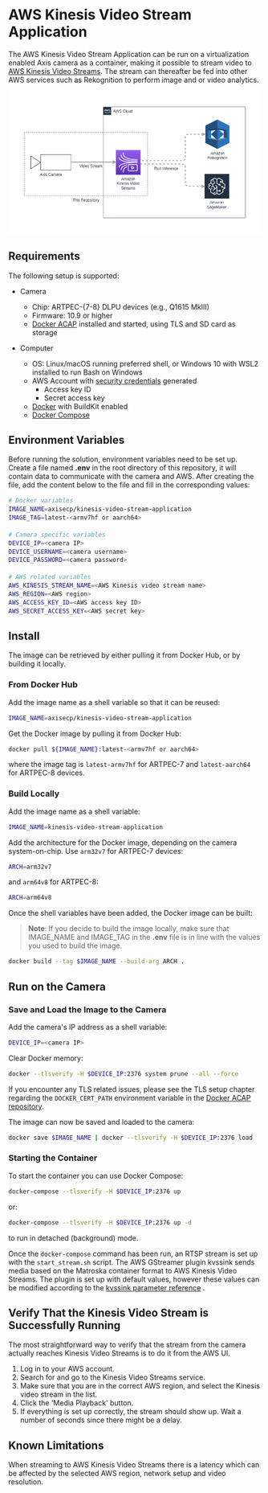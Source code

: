 # AWS Kinesis Video Stream Application

The AWS Kinesis Video Stream Application can be run on a virtualization enabled
Axis camera as a container, making it possible to stream video to
[AWS Kinesis Video Streams](https://aws.amazon.com/kinesis/video-streams/). The
stream can thereafter be fed into other AWS services such as Rekognition to
perform image and or video analytics.

![diagram](./assets/diagram.png)

## Requirements

The following setup is supported:

- Camera
  - Chip: ARTPEC-{7-8} DLPU devices (e.g., Q1615 MkIII)
  - Firmware: 10.9 or higher
  - [Docker ACAP](https://github.com/AxisCommunications/docker-acap) installed and started, using TLS and SD card as storage

- Computer
  - OS: Linux/macOS running preferred shell, or Windows 10 with WSL2 installed to run Bash on Windows
  - AWS Account with
[security credentials](https://docs.aws.amazon.com/IAM/latest/UserGuide/id_credentials_access-keys.html) generated
    - Access key ID
    - Secret access key
  - [Docker](https://docs.docker.com/get-docker/) with BuildKit enabled
  - [Docker Compose](https://docs.docker.com/compose/install/)

## Environment Variables

Before running the solution, environment variables need to be set up.
Create a file named __.env__ in the root directory of this repository, it will contain data to communicate with the camera and
AWS. After creating the file, add the content below to the file and fill in the corresponding values:

```sh
# Docker variables
IMAGE_NAME=axisecp/kinesis-video-stream-application
IMAGE_TAG=latest-<armv7hf or aarch64>

# Camera specific variables
DEVICE_IP=<camera IP>
DEVICE_USERNAME=<camera username>
DEVICE_PASSWORD=<camera password>

# AWS related variables
AWS_KINESIS_STREAM_NAME=<AWS Kinesis video stream name>
AWS_REGION=<AWS region>
AWS_ACCESS_KEY_ID=<AWS access key ID>
AWS_SECRET_ACCESS_KEY=<AWS secret key>
```

## Install

The image can be retrieved by either pulling it from Docker Hub, or by building
it locally.

### From Docker Hub

Add the image name as a shell variable so that it can be reused:

```sh
IMAGE_NAME=axisecp/kinesis-video-stream-application
```

Get the Docker image by pulling it from Docker Hub:

```sh
docker pull ${IMAGE_NAME}:latest-<armv7hf or aarch64>
```

where the image tag is `latest-armv7hf` for ARTPEC-7 and `latest-aarch64` for
ARTPEC-8 devices.

### Build Locally

Add the image name as a shell variable:

```sh
IMAGE_NAME=kinesis-video-stream-application
```

Add the architecture for the Docker image, depending on the camera
system-on-chip. Use `arm32v7` for ARTPEC-7 devices:

```sh
ARCH=arm32v7
```

and `arm64v8` for ARTPEC-8:

```sh
ARCH=arm64v8
```

Once the shell variables have been added, the Docker image can be built:

> __Note__: If you decide to build the image locally, make sure that IMAGE_NAME and IMAGE_TAG in the __.env__ file is in line
> with the values you used to build the image.

```sh
docker build --tag $IMAGE_NAME --build-arg ARCH .
```

## Run on the Camera

### Save and Load the Image to the Camera

Add the camera's IP address as a shell variable:

```sh
DEVICE_IP=<camera IP>
```

Clear Docker memory:

```sh
docker --tlsverify -H $DEVICE_IP:2376 system prune --all --force
```

If you encounter any TLS related issues, please see the TLS setup chapter regarding the `DOCKER_CERT_PATH` environment variable
in the [Docker ACAP repository](https://github.com/AxisCommunications/docker-acap).

The image can now be saved and loaded to the camera:

```sh
docker save $IMAGE_NAME | docker --tlsverify -H $DEVICE_IP:2376 load
```

### Starting the Container

To start the container you can use Docker Compose:

```sh
docker-compose --tlsverify -H $DEVICE_IP:2376 up
```

or:

```sh
docker-compose --tlsverify -H $DEVICE_IP:2376 up -d
```

to run in detached (background) mode.

Once the `docker-compose` command has been run, an RTSP stream is set up with the
`start_stream.sh` script. The AWS GStreamer plugin kvssink sends media based on
the Matroska container format to AWS Kinesis Video Streams. The plugin is set up
with default values, however these values can be modified according to the
[kvssink parameter reference](https://docs.aws.amazon.com/kinesisvideostreams/latest/dg/examples-gstreamer-plugin-parameters.html)
.

## Verify That the Kinesis Video Stream is Successfully Running

The most straightforward way to verify that the stream from the camera actually
reaches Kinesis Video Streams is to do it from the AWS UI.

1. Log in to your AWS account.
2. Search for and go to the Kinesis Video Streams service.
3. Make sure that you are in the correct AWS region, and select the Kinesis
video stream in the list.
4. Click the 'Media Playback' button.
5. If everything is set up correctly, the stream should show up. Wait a number
of seconds since there might be a delay.

## Known Limitations

When streaming to AWS Kinesis Video Streams there is a latency which can be
affected by the selected AWS region, network setup and video resolution.
